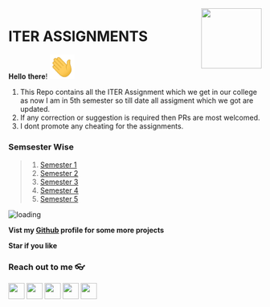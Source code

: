 <img src="https://www.pikpng.com/pngl/b/163-1630185_s-o-a-university-siksha-o-anusandhan-university.png" align="right" width="120" height="120"/>

# ITER ASSIGNMENTS
𝐇𝐞𝐥𝐥𝐨 𝐭𝐡𝐞𝐫𝐞! <img src="https://raw.githubusercontent.com/ABSphreak/ABSphreak/master/gifs/Hi.gif" width="50px">
<ol>
  <li>This Repo contains all the ITER Assignment which we get in our college as now I am in 5th semester so till date all assigment which we got are updated.</li>
  <li>If any correction or suggestion is required then PRs are most welcomed.</li>
  <li>I dont promote any cheating for the assignments.</li>
</ol>

### Semsester Wise
> 1. [Semester 1](https://github.com/RiturajGupta21/ITER-ASSIGNMENTS/tree/master/Sem-1)
> 2. [Semester 2](https://github.com/RiturajGupta21/ITER-ASSIGNMENTS/tree/master/Sem-2)
> 3. [Semester 3](https://github.com/RiturajGupta21/ITER-ASSIGNMENTS/tree/master/Sem-3)
> 4. [Semester 4](https://github.com/RiturajGupta21/ITER-ASSIGNMENTS/tree/master/Sem-4)
> 5. [Semester 5](https://github.com/RiturajGupta21/ITER-ASSIGNMENTS/tree/master/Sem-5)

![loading](https://github.githubassets.com/images/spinners/octocat-spinner-64.gif)

<b>Vist my <a href="https://github.com/riturajgupta21">Github</a> profile for some more projects</b>

<b>Star if you like</b>

### Reach out to me 👓
<a href="https://www.linkedin.com/in/rituraj-gupta/"><img src="https://i.ibb.co/Kx2GSrT/linkedin.png" width="32px" height="32px"></a>
<a href="https://github.com/riturajgupta21"><img src="https://cdn.iconscout.com/icon/free/png-256/github-108-438008.png" width="32px" height="32px"></a>
<a href="https://twitter.com/guptarituraj01"><img src="https://i.ibb.co/kmgQVyW/twitter.png" width="32px" height="32px"></a>
<a href="https://www.instagram.com/_rituraj10_/"><img src="https://png.pngtree.com/png-clipart/20180626/ourmid/pngtree-instagram-icon-instagram-logo-png-image_3584853.png" width="32px" height="32px"></a> 
<a href="https://www.facebook.com/rituraj2110"><img src="https://i.ibb.co/zmYNW4p/facebook.png" width="32px" height="32px"></a>
